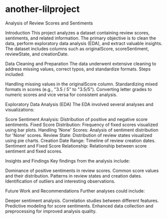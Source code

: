# another-lilproject
Analysis of Review Scores and Sentiments

Introduction
This project analyzes a dataset containing review scores, sentiments, and related information. The primary objective is to clean the data, perform exploratory data analysis (EDA), and extract valuable insights. The dataset includes columns such as originalScore, scoreSentiment, reviewState, and creationDate.

Data Cleaning and Preparation
The data underwent extensive cleaning to address missing values, correct typos, and standardize formats. Steps included:

Handling missing values in the originalScore column.
Standardizing mixed formats in scores (e.g., "3.5 / 5" to "3.5/5").
Converting letter grades to numeric scores and vice versa for consistent analysis.

Exploratory Data Analysis (EDA)
The EDA involved several analyses and visualizations:

Score Sentiment Analysis: Distribution of positive and negative score sentiments.
Fixed Score Distribution: Frequency of fixed scores visualized using bar plots.
Handling 'None' Scores: Analysis of sentiment distribution for 'None' scores.
Review State: Distribution of review states visualized using pie charts.
Creation Date Range: Timeline of review creation dates.
Sentiment and Fixed Score Relationship: Relationship between score sentiment and fixed scores.

Insights and Findings
Key findings from the analysis include:

Dominance of positive sentiments in review scores.
Common score values and their distribution.
Patterns in review states and creation dates.
Identification of outliers and interesting observations.

Future Work and Recommendations
Further analyses could include:

Deeper sentiment analysis.
Correlation studies between different features.
Predictive modeling for score sentiments.
Enhanced data collection and preprocessing for improved analysis quality.
